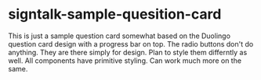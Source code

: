 # signtalk-sample-quesition-card

This is just a sample question card somewhat based on the Duolingo question card design with a progress bar on top. The radio buttons don't do anything. They are there simply for design. Plan to style them differntly as well. All components have primitive styling. Can work much more on the same.
